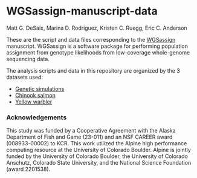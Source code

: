 WGSassign-manuscript-data
================
Matt G. DeSaix, Marina D. Rodriguez, Kristen C. Ruegg, Eric C. Anderson

These are the script and data files corresponding to the [WGSassign](https://github.com/mgdesaix/WGSassign) manuscript. WGSassign is a software package for performing population assignment from genotype likelihoods from low-coverage whole-genome sequencing data.

The analysis scripts and data in this repository are organized by the 3 datasets used:

* [Genetic simulations](https://github.com/mgdesaix/WGSassign-manuscript-data/blob/main/simulations/README.md)
* [Chinook salmon](https://github.com/mgdesaix/WGSassign-manuscript-data/blob/main/chinook-salmon/README.md)
* [Yellow warbler](https://github.com/mgdesaix/WGSassign-manuscript-data/blob/main/yellow-warbler/README.md)


### Acknowledgements

This study was funded by a Cooperative Agreement with the Alaska Department of Fish and Game (23-011) and an NSF CAREER award (008933-00002) to KCR. This work utilized the Alpine high performance computing resource at the University of Colorado Boulder. Alpine is jointly funded by the University of Colorado Boulder, the University of Colorado Anschutz, Colorado State University, and the National Science Foundation (award 2201538).